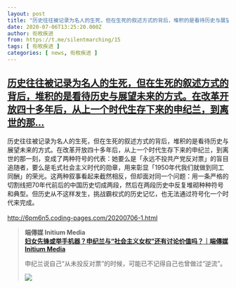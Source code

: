 ```yaml
---
layout: post
title: "历史往往被记录为名人的生死，但在生死的叙述方式的背后，堆积的是看待历史与展望未来的方式。在改革开放四十多年后，从上一个时代生存下来的申纪兰，到离世的那..."
date: 2020-07-06T13:25:20.000Z
author: 衔枚疾进
from: https://t.me/silentmarching/15
tags: [ 衔枚疾进 ]
categories: [ news, 衔枚疾进 ]
---
```

<!--1594041920000-->
[历史往往被记录为名人的生死，但在生死的叙述方式的背后，堆积的是看待历史与展望未来的方式。在改革开放四十多年后，从上一个时代生存下来的申纪兰，到离世的那...](https://t.me/silentmarching/15)
------

<div>
<p>历史往往被记录为名人的生死，但在生死的叙述方式的背后，堆积的是看待历史与展望未来的方式。在改革开放四十多年后，从上一个时代生存下来的申纪兰，到离世的那一刻，变成了两种符号的代表：她要么是「永远不投共产党反对票」的盲目追随者，要么是毛式社会主义时代的勋章，用来彰显「1950年代我们就做到同工同酬」的荣光。这两种叙事看起来截然相反，但却面对同一个问题：用一条严格的切割线把70年代前后的中国历史切成两段，然后在两段历史中反复堆砌种种符号和典型。但历史从不这样发生，挑战霸权式的历史记忆，也无法通过符号化一个时代来完成。<br><br><a href="http://6pm6n5.coding-pages.com/20200706-1.html" target="_blank" rel="noopener">http://6pm6n5.coding-pages.com/20200706-1.html</a></p><blockquote><b>端傳媒 Initium Media</b><br><b><a href="http://6pm6n5.coding-pages.com/20200706-1.html">妇女先锋或举手机器？申纪兰与“社会主义女权”还有讨论价值吗？｜端傳媒 Initium Media</a></b><br><p>申纪兰说自己“从未投反对票”的时候，可能已不记得自己也曾做过“逆流”。</p><img src="https://cdn4.telesco.pe/file/UKt4biUw6sQ0WVZR2k7ubyKOmjcoDSgmLufdj6jFZDBUiG7OguavZj8Pg3yvnvo1eaewXwDezZaFrbOGtUWxNK9MdJ-7iumozxEgE91GYYrlV0hMQuthyeoilUoHhuVW8lUNJKQy2MvGW5pFOEqWqstbTMazmqK1DCQZ_qX4z6vTMoPYwTzBGCPYByn_9hNX7eLEHPBMGUeahf-blBnua5xwmqqeBQVuAKzLuNGB0D6NVdQe1m-dewDCcWfzh2hyn9V6Qxip6kOA5ACLEZpc2ah19rBR_Z1W9aZOhRf3icP07PqgR-XDOimnrWyAsLdiXaB-EXoyD3uNUIZS5ivxkw.jpg" referrerpolicy="no-referrer"></blockquote>
</div>
